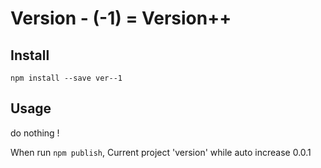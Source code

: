 # Version - (-1) = Version++


## Install

`npm install --save ver--1`


## Usage

do nothing !

When run `npm publish`, Current project 'version' while auto increase 0.0.1